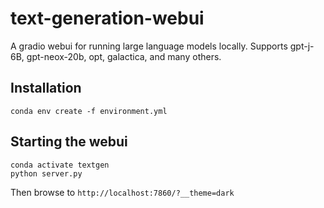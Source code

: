 # text-generation-webui
A gradio webui for running large language models locally. Supports gpt-j-6B, gpt-neox-20b, opt, galactica, and many others.

## Installation

    conda env create -f environment.yml

## Starting the webui

    conda activate textgen
    python server.py

Then browse to `http://localhost:7860/?__theme=dark`
